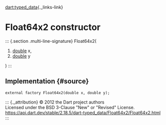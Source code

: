 [dart:typed\_data](../../dart-typed_data/dart-typed_data-library){._links-link}

Float64x2 constructor
=====================

::: {.section .multi-line-signature}
Float64x2(

1.  [double](../../dart-core/double-class) x,
2.  [double](../../dart-core/double-class) y

)
:::

Implementation {#source}
--------------

``` {.language-dart data-language="dart"}
external factory Float64x2(double x, double y);
```

::: {._attribution}
© 2012 the Dart project authors\
Licensed under the BSD 3-Clause \"New\" or \"Revised\" License.\
<https://api.dart.dev/stable/2.18.5/dart-typed_data/Float64x2/Float64x2.html>
:::
